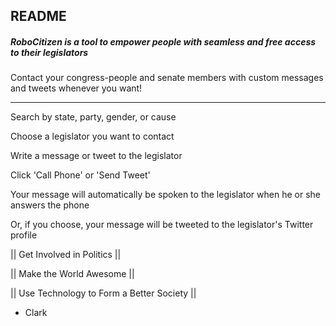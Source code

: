 ## README

##### RoboCitizen is a tool to empower people with seamless and free access to their legislators
Contact your congress-people and senate members with custom messages and tweets whenever you want!
***

Search by state, party, gender, or cause

Choose a legislator you want to contact

Write a message or tweet to the legislator

Click 'Call Phone' or 'Send Tweet'

Your message will automatically be spoken to the legislator when he or she answers the phone 

Or, if you choose, your message will be tweeted to the legislator's Twitter profile 

|| Get Involved in Politics || 

|| Make the World Awesome ||

|| Use Technology to Form a Better Society ||

* Clark

